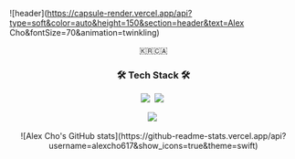 ![header](https://capsule-render.vercel.app/api?type=soft&color=auto&height=150&section=header&text=Alex Cho&fontSize=70&animation=twinkling)

<p align="center">
🇰🇷🇨🇦
</p>

<h3 align="center">🛠 Tech Stack 🛠</h3>

<p align="center">
  <img src="https://img.shields.io/badge/Swift-3766AB?style=flat-square&logo=Swift&logoColor=white&color=critical"/></a>&nbsp 
  <img src="https://img.shields.io/badge/Flutter-007396?style=flat-square&logo=Flutter&logoColor=white&color=blue"/></a>&nbsp 
</p>

<p align="center">
  <a href="https://velog.io/@alexcho617"><img src="https://img.shields.io/badge/Tech%20Blog-11B48A?style=flat-square&logo=Vimeo&logoColor=white&link=https://velog.io/@alexcho617"/></a>&nbsp
</p>




<p align="center">
![Alex Cho's GitHub stats](https://github-readme-stats.vercel.app/api?username=alexcho617&show_icons=true&theme=swift)
</p>
